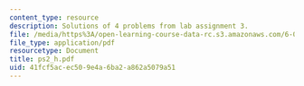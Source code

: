```yaml
---
content_type: resource
description: Solutions of 4 problems from lab assignment 3.
file: /media/https%3A/open-learning-course-data-rc.s3.amazonaws.com/6-092-bioinformatics-and-proteomics-january-iap-2005/41fcf5acec509e4a6ba2a862a5079a51_ps2_h.pdf
file_type: application/pdf
resourcetype: Document
title: ps2_h.pdf
uid: 41fcf5ac-ec50-9e4a-6ba2-a862a5079a51
---
```

